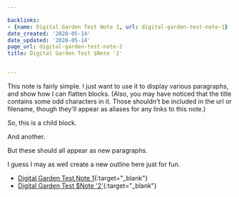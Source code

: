 ```yaml
---

backlinks:
- {name: Digital Garden Test Note 1, url: digital-garden-test-note-1}
date_created: '2020-05-14'
date_updated: '2020-05-14'
page_url: digital-garden-test-note-2
title: Digital Garden Test $Note '2'


---
```




This note is fairly simple. I just want to use it to display various paragraphs, and show how I can flatten blocks. (Also, you may have noticed that the title contains some odd characters in it. Those shouldn't be included in the url or filename, though they'll appear as aliases for any links to this note.)

So, this is a child block. 

And another. 

But these should all appear as new paragraphs.

I guess I may as well create a new outline here just for fun.

- [Digital Garden Test Note 1](digital-garden-test-note-1){:target="_blank"}
- [Digital Garden Test $Note '2'](digital-garden-test-note-2){:target="_blank"}



